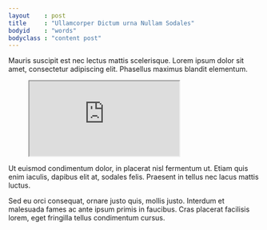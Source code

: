 ```yaml
---
layout    : post
title     : "Ullamcorper Dictum urna Nullam Sodales"
bodyid    : "words"
bodyclass : "content post"
---
```

Mauris suscipit est nec lectus mattis scelerisque. Lorem ipsum dolor sit amet, consectetur adipiscing elit. Phasellus maximus blandit elementum.

<figure class="video">
	<iframe src="https://www.flickr.com/photos/125924023@N07/19272276642/in/set-72157654835591798/player/" allowfullscreen webkitallowfullscreen mozallowfullscreen oallowfullscreen msallowfullscreen></iframe>
</figure>

Ut euismod condimentum dolor, in placerat nisl fermentum ut. Etiam quis enim iaculis, dapibus elit at, sodales felis. Praesent in tellus nec lacus mattis luctus.

<!--excerpt-ends-->

Sed eu orci consequat, ornare justo quis, mollis justo. Interdum et malesuada fames ac ante ipsum primis in faucibus. Cras placerat facilisis lorem, eget fringilla tellus condimentum cursus. 